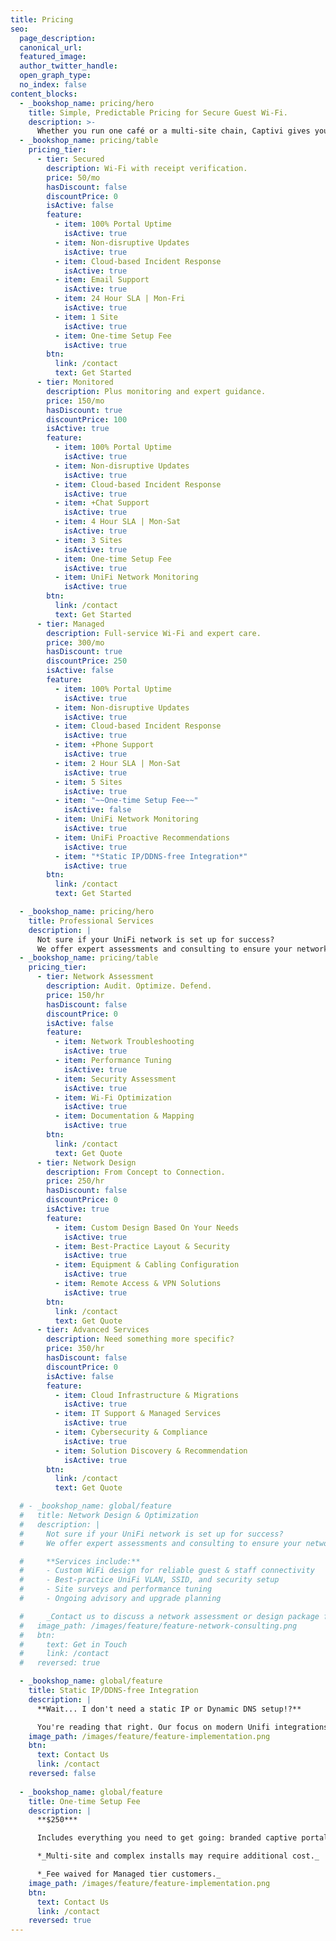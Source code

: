 ```yaml
---
title: Pricing
seo:
  page_description: 
  canonical_url: 
  featured_image: 
  author_twitter_handle: 
  open_graph_type:
  no_index: false
content_blocks:
  - _bookshop_name: pricing/hero
    title: Simple, Predictable Pricing for Secure Guest Wi‑Fi.
    description: >-
      Whether you run one café or a multi-site chain, Captivi gives you hands-off guest Wi‑Fi with purchase verification, network protection, and expert support — no marketing fluff required.
  - _bookshop_name: pricing/table
    pricing_tier:
      - tier: Secured
        description: Wi‑Fi with receipt verification.
        price: 50/mo
        hasDiscount: false
        discountPrice: 0
        isActive: false
        feature:
          - item: 100% Portal Uptime
            isActive: true
          - item: Non-disruptive Updates
            isActive: true
          - item: Cloud-based Incident Response
            isActive: true
          - item: Email Support
            isActive: true
          - item: 24 Hour SLA | Mon-Fri
            isActive: true
          - item: 1 Site
            isActive: true
          - item: One-time Setup Fee
            isActive: true
        btn:
          link: /contact
          text: Get Started
      - tier: Monitored
        description: Plus monitoring and expert guidance.
        price: 150/mo
        hasDiscount: true
        discountPrice: 100
        isActive: true
        feature:
          - item: 100% Portal Uptime
            isActive: true
          - item: Non-disruptive Updates
            isActive: true
          - item: Cloud-based Incident Response
            isActive: true
          - item: +Chat Support
            isActive: true
          - item: 4 Hour SLA | Mon-Sat
            isActive: true
          - item: 3 Sites
            isActive: true
          - item: One-time Setup Fee
            isActive: true
          - item: UniFi Network Monitoring
            isActive: true
        btn:
          link: /contact
          text: Get Started
      - tier: Managed
        description: Full-service Wi‑Fi and expert care.
        price: 300/mo
        hasDiscount: true
        discountPrice: 250
        isActive: false
        feature:
          - item: 100% Portal Uptime
            isActive: true
          - item: Non-disruptive Updates
            isActive: true
          - item: Cloud-based Incident Response
            isActive: true
          - item: +Phone Support
            isActive: true
          - item: 2 Hour SLA | Mon-Sat
            isActive: true
          - item: 5 Sites
            isActive: true
          - item: "~~One-time Setup Fee~~"
            isActive: false
          - item: UniFi Network Monitoring
            isActive: true
          - item: UniFi Proactive Recommendations
            isActive: true
          - item: "*Static IP/DDNS-free Integration*"
            isActive: true
        btn:
          link: /contact
          text: Get Started

  - _bookshop_name: pricing/hero
    title: Professional Services
    description: |
      Not sure if your UniFi network is set up for success?  
      We offer expert assessments and consulting to ensure your networks follow best practices for performance and security.
  - _bookshop_name: pricing/table
    pricing_tier:
      - tier: Network Assessment
        description: Audit. Optimize. Defend.
        price: 150/hr
        hasDiscount: false
        discountPrice: 0
        isActive: false
        feature:
          - item: Network Troubleshooting
            isActive: true
          - item: Performance Tuning
            isActive: true
          - item: Security Assessment
            isActive: true
          - item: Wi-Fi Optimization
            isActive: true
          - item: Documentation & Mapping
            isActive: true
        btn:
          link: /contact
          text: Get Quote
      - tier: Network Design
        description: From Concept to Connection.
        price: 250/hr
        hasDiscount: false
        discountPrice: 0
        isActive: true
        feature:
          - item: Custom Design Based On Your Needs
            isActive: true
          - item: Best-Practice Layout & Security
            isActive: true
          - item: Equipment & Cabling Configuration
            isActive: true
          - item: Remote Access & VPN Solutions
            isActive: true
        btn:
          link: /contact
          text: Get Quote
      - tier: Advanced Services
        description: Need something more specific?
        price: 350/hr
        hasDiscount: false
        discountPrice: 0
        isActive: false
        feature:
          - item: Cloud Infrastructure & Migrations
            isActive: true
          - item: IT Support & Managed Services
            isActive: true
          - item: Cybersecurity & Compliance
            isActive: true
          - item: Solution Discovery & Recommendation
            isActive: true
        btn:
          link: /contact
          text: Get Quote

  # - _bookshop_name: global/feature
  #   title: Network Design & Optimization
  #   description: |
  #     Not sure if your UniFi network is set up for success?  
  #     We offer expert assessments and consulting to ensure your networks follow best practices for performance and security.

  #     **Services include:**
  #     - Custom WiFi design for reliable guest & staff connectivity
  #     - Best-practice UniFi VLAN, SSID, and security setup
  #     - Site surveys and performance tuning
  #     - Ongoing advisory and upgrade planning

  #     _Contact us to discuss a network assessment or design package for your business!_
  #   image_path: /images/feature/feature-network-consulting.png
  #   btn:
  #     text: Get in Touch
  #     link: /contact
  #   reversed: true

  - _bookshop_name: global/feature
    title: Static IP/DDNS-free Integration
    description: |
      **Wait... I don't need a static IP or Dynamic DNS setup!?**

      You're reading that right. Our focus on modern Unifi integrations enables us to automatically detect your controllers ISP information and use that to drive the rest of the process. The best part: no additional hardware and no additional setup for you. Everything you provide to setup your Managed account covers everything we need to make the magic happen.
    image_path: /images/feature/feature-implementation.png
    btn:
      text: Contact Us
      link: /contact
    reversed: false
  
  - _bookshop_name: global/feature
    title: One-time Setup Fee
    description: |
      **$250***

      Includes everything you need to get going: branded captive portal setup, Square integration, UniFi configuration, and basic onboarding support.

      *_Multi-site and complex installs may require additional cost._

      *_Fee waived for Managed tier customers._
    image_path: /images/feature/feature-implementation.png
    btn:
      text: Contact Us
      link: /contact
    reversed: true
---
```

